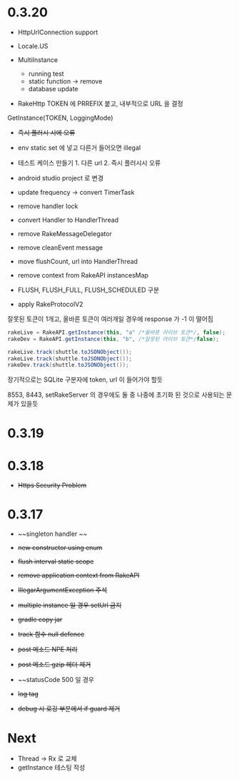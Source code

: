 # 0.3.20

- HttpUrlConnection support
- Locale.US

- MultiInstance
    * running test
    * static function -> remove
    * database update
    

- RakeHttp
TOKEN 에 PRREFIX 붙고, 내부적으로 URL 을 결정

GetInstance(TOKEN, LoggingMode)

- ~~즉시 플러시 시에 오류~~
- env static set 에 넣고 다른거 들어오면 illegal

- 테스트 케이스 만들기 1. 다른 url 2. 즉시 플러시시 오류

- android studio project 로 변경

- update frequency -> convert TimerTask
- remove handler lock
- convert Handler to HandlerThread
- remove RakeMessageDelegator
- remove cleanEvent message
- move flushCount, url into HandlerThread
- remove context from RakeAPI instancesMap
- FLUSH, FLUSH_FULL, FLUSH_SCHEDULED 구분
- apply RakeProtocolV2

잘못된 토큰이 1개고, 올바른 토큰이 여러개일 경우에 response 가 -1 이 떨어짐

```java
rakeLive = RakeAPI.getInstance(this, "a" /*올바른 라이브 토큰*/, false);
rakeDev = RakeAPI.getInstance(this, "b", /*잘못된 라이브 토큰*/false);

rakeLive.track(shuttle.toJSONObject());
rakeLive.track(shuttle.toJSONObject());
rakeDev.track(shuttle.toJSONObject());
```

장기적으로는 SQLite 구분자에 token, url 이 들어가야 할듯

8553, 8443, setRakeServer 의 경우에도 둘 중 나중에 초기화 된 것으로 사용되는 문제가 있을듯


# 0.3.19

# 0.3.18 

- ~~Https Security Problem~~
    
# 0.3.17

- ~~singleton handler ~~
- ~~new constructor using enum~~
- ~~flush interval static scope~~
- ~~remove application context from RakeAPI~~
- ~~IllegarArgumentException 주석~~

- ~~multiple instance 일 경우 setUrl 금지~~

- ~~gradle copy jar~~
- ~~track 함수 null defence~~
- ~~post 메소드 NPE 처리~~
- ~~post 메소드 gzip 헤더 제거~~
- ~~statusCode 500 일 경우 
- ~~log tag~~
- ~~debug 시 로깅 부분에서 if guard 제거~~

# Next

- Thread -> Rx 로 교체
- getInstance 테스팅 작성
